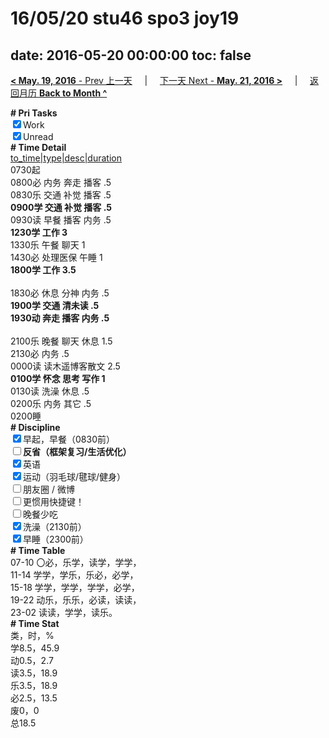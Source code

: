 # 16/05/20 stu46 spo3 joy19

date: 2016-05-20 00:00:00
toc: false
---
[**< May. 19, 2016** - Prev 上一天](/lifelogs/2016/05/d19.html) &nbsp; &nbsp; | &nbsp; &nbsp; [下一天 Next - **May. 21, 2016 >**](/lifelogs/2016/05/d21.html) &nbsp; &nbsp; |  &nbsp; &nbsp; [返回月历 **Back to Month ^**](/lifelogs/2016/05/index.html)
<br/><div><b># Pri Tasks</b></div><div><input checked="true" type="checkbox"/>Work</div><div><input checked="true" type="checkbox"/>Unread</div><div><b># Time Detail</b></div><div><u>to_time|type|desc|duration</u></div><div>0730起</div><div>0800必 内务 奔走 播客 .5</div><div>0830乐 交通 补觉 播客 .5</div><div><b>0900学 交通 补觉 播客 .5</b></div><div>0930读 早餐 播客 内务 .5</div><div><b>1230学 工作 3</b></div><div>1330乐 午餐 聊天 1</div><div>1430必 处理医保 午睡 1</div><div><b>1800学 工作 3.5</b></div><div><b><br/></b></div><div>1830必 休息 分神 内务 .5</div><div><b>1900学 交通 清未读 .5</b></div><div><b>1930动 奔走 播客 内务 .5</b></div><div><b><br/></b></div><div>2100乐 晚餐 聊天 休息 1.5</div><div>2130必 内务 .5</div><div>0000读 读木遥博客散文 2.5</div><div><b>0100学 怀念 思考 写作 1</b></div><div>0130读 洗澡 休息 .5</div><div>0200乐 内务 其它 .5</div><div>0200睡</div><div><b># Discipline</b></div><div><input checked="true" type="checkbox"/>早起，早餐（0830前）</div><div><b><input type="checkbox"/>反省（框架复习/生活优化）</b></div><div><input checked="true" type="checkbox"/>英语</div><div><input checked="true" type="checkbox"/>运动（羽毛球/毽球/健身）</div><div><input type="checkbox"/>朋友圈 / 微博</div><div><input type="checkbox"/>更惯用快捷键！</div><div><input type="checkbox"/>晚餐少吃</div><div><input checked="true" type="checkbox"/>洗澡（2130前）</div><div><input checked="true" type="checkbox"/>早睡（2300前）</div><div><b># Time Table</b></div><div>07-10 〇必，乐学，读学，学学，</div><div>11-14 学学，学乐，乐必，必学，</div><div>15-18 学学，学学，学学，必学，</div><div>19-22 动乐，乐乐，必读，读读，</div><div>23-02 读读，学学，读乐。</div><div><b># Time Stat</b></div><div>类，时，%</div><div>学8.5，45.9</div><div>动0.5，2.7</div><div>读3.5，18.9</div><div>乐3.5，18.9</div><div>必2.5，13.5</div><div>废0，0</div><div>总18.5</div>
